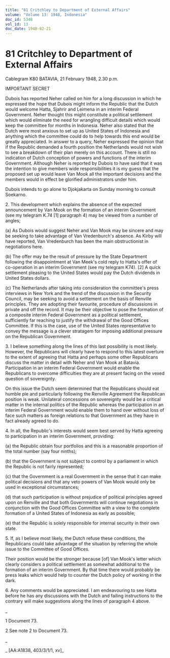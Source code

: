```yaml
---
title: "81 Critchley to Department of External Affairs"
volume: "Volume 13: 1948, Indonesia"
doc_id: 5348
vol_id: 13
doc_date: 1948-02-21
---
```


# 81 Critchley to Department of External Affairs

Cablegram K80 BATAVIA, 21 February 1948, 2.30 p.m.

IMPORTANT SECRET

Dubois has reported Neher called on him for a long discussion in which he expressed the hope that Dubois might inform the Republic that the Dutch would welcome Hatta, Sjahrir and Leimena in an interim Federal Government. Neher thought this might constitute a political settlement which would eliminate the need for wrangling difficult details which would keep the committee for months in Indonesia. Neher also stated that the Dutch were most anxious to set up as United States of Indonesia and anything which the committee could do to help towards this end would be greatly appreciated. In answer to a query, Neher expressed the opinion that if the Republic demanded a fourth position the Netherlands would not wish to see a breakdown of their plan merely on this account. There is still no indication of Dutch conception of powers and functions of the interim Government. Although Neher is reported by Dubois to have said that it was the intention to give members wide responsibilities it is my guess that the proposed set up would leave Van Mook all the important decisions and the members would in effect be glorified administrators under him.

Dubois intends to go alone to Djokjakarta on Sunday morning to consult Soekarno.

2\. This development which explains the absence of the expected announcement by Van Mook on the formation of an interim Government (see my telegram K.74 [1] paragraph 4) may be viewed from a number of angles;

(a) As Dubois would suggest Neher and Van Mook may be sincere and may be seeking to take advantage of Van Vredenburch's absence. As Kirby will have reported, Van Vredenburch has been the main obstructionist in negotiations here.

(b) The offer may be the result of pressure by the State Department following the disappointment at Van Meek's cold reply to Hatta's offer of co-operation in an interim Government (see my telegram K74). [2] A quick settlement pleasing to the United States would pay the Dutch dividends in United States dollars.

(c) The Netherlands after taking into consideration the committee's press interviews in New York and the trend of the discussion in the Security Council, may be seeking to avoid a settlement on the basis of Renville principles. They are adopting their favourite, procedure of discussions in private and off the record. It may be their objective to pose the formation of a composite interim Federal Government as a political settlement, sufficiently far reaching to justify the withdrawal of the Good Offices Committee. If this is the case, use of the United States representative to convey the message is a clever stratagem for imposing additional pressure on the Republican Government.

3\. I believe something along the lines of this last possibility is most likely. However, the Republicans will clearly have to respond to this latest overture to the extent of agreeing that Hatta and perhaps some other Republicans discuss the matter in detail with Neher and Van Mook at Batavia. Participation in an interim Federal Government would enable the Republicans to overcome difficulties they are at present facing on the vexed question of sovereignty.

On this issue the Dutch seem determined that the Republicans should eat humble pie and particularly following the Renville Agreement the Republican position is weak. Unilateral concessions on sovereignty would be a critical matter in the internal politics of the Republic whereas the participation in an interim Federal Government would enable them to hand over without loss of face such matters as foreign relations to that Government as they have in fact already agreed to do.

4\. In all, the Republic's interests would seem best served by Hatta agreeing to participation in an interim Government, providing:

(a) the Republic obtain four portfolios and this is a reasonable proportion of the total number (say four ninths);

(b) that the Government is not subject to control by a parliament in which the Republic is not fairly represented;

(c) that the Government is a real Government in the sense that it can make political decisions and that any veto powers of Van Mook would only be used in exceptional circumstances;

(d) that such participation is without prejudice of political principles agreed upon on Renville and that both Governments will continue negotiations in conjunction with the Good Offices Committee with a view to the complete formation of a United States of Indonesia as early as possible;

(e) that the Republic is solely responsible for internal security in their own state.

5\. If, as I believe most likely, the Dutch refuse these conditions, the Republicans could take advantage of the situation by referring the whole issue to the Committee of Good Offices.

Their position would be the stronger because [of] Van Mook's letter which clearly considers a political settlement as somewhat additional to the formation of an interim Government. By that time there would probably be press leaks which would help to counter the Dutch policy of working in the dark.

6\. Any comments would be appreciated. I am endeavouring to see Hatta before he has any discussions with the Dutch and failing instructions to the contrary will make suggestions along the lines of paragraph 4 above.

_

1 Document 73.

2 See note 2 to Document 73.

_

_ [AA:A1838, 403/3/1/1, xv]_
